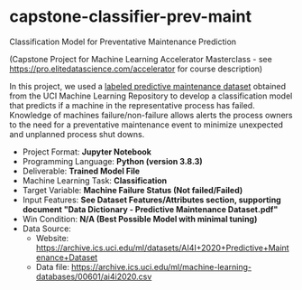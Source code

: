 # capstone-classifier-prev-maint
Classification Model for Preventative Maintenance Prediction 

(Capstone Project for Machine Learning Accelerator Masterclass - see https://pro.elitedatascience.com/accelerator for course description)

In this project, we used a [labeled predictive maintenance dataset](https://archive.ics.uci.edu/ml/datasets/AI4I+2020+Predictive+Maintenance+Dataset "UCI Machine Learning Repository - AI4I Predictive Maintenance Dataset") obtained from the UCI Machine Learning Repository to develop a classification model that predicts if a machine in the representative process has failed. Knowledge of machines failure/non-failure allows alerts the process owners to the need for a preventative maintenance event to minimize unexpected and unplanned process shut downs.

* Project Format: **Jupyter Notebook**
* Programming Language: **Python (version 3.8.3)**
* Deliverable: **Trained Model File**
* Machine Learning Task: **Classification**
* Target Variable: **Machine Failure Status (Not failed/Failed)**
* Input Features: **See Dataset Features/Attributes section, supporting document "Data Dictionary - Predictive Maintenance Dataset.pdf"**
* Win Condition: **N/A (Best Possible Model with minimal tuning)**
* Data Source:
  * Website: https://archive.ics.uci.edu/ml/datasets/AI4I+2020+Predictive+Maintenance+Dataset
  * Data file: https://archive.ics.uci.edu/ml/machine-learning-databases/00601/ai4i2020.csv

